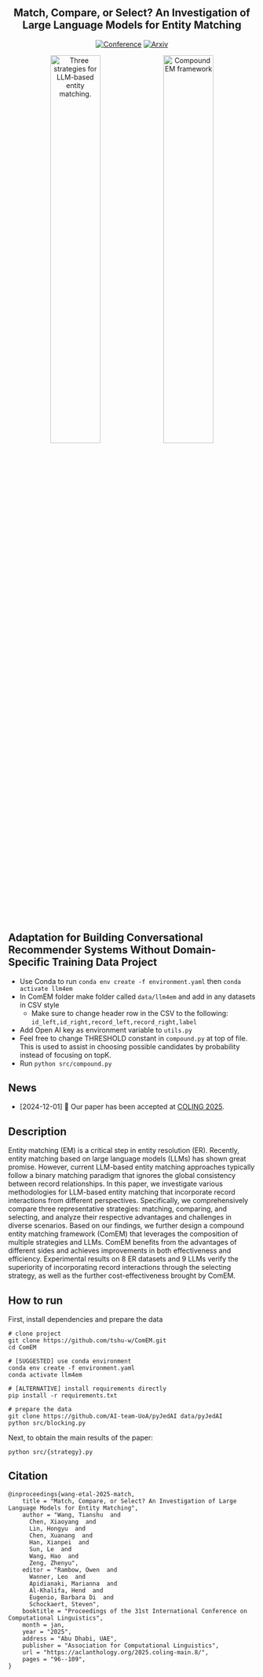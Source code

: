 <div align="center">
  <h2 id="llm4em">Match, Compare, or Select? An Investigation of Large Language Models for Entity Matching</h2>
  <p>
    <a href="https://aclanthology.org/2025.coling-main.8/"><img src="http://img.shields.io/badge/COLING-2025-4b44ce.svg?style=flat-square" alt="Conference" /></a>
    <a href="https://arxiv.org/abs/2405.16884"><img src="http://img.shields.io/badge/arXiv-2405.16884-B31B1B.svg?style=flat-square" alt="Arxiv" /></a>
  </p>
  <img align=middle src="https://github.com/tshu-w/ComEM/assets/13161779/6b776084-2312-44cd-8572-eda8205f628b" alt="Three strategies for LLM-based entity matching." width="45%">
  <img align=middle src="https://github.com/tshu-w/ComEM/assets/13161779/41790e40-db87-4061-8442-0383402865b2" alt="Compound EM framework" width="45%">
</div>

## Adaptation for Building Conversational Recommender Systems Without Domain-Specific Training Data Project

- Use Conda to run 
`conda env create -f environment.yaml`
then `conda activate llm4em`
- In ComEM folder make folder called `data/llm4em` and add in any datasets in CSV style
  - Make sure to change header row in the CSV to the following: `id_left,id_right,record_left,record_right,label`
- Add Open AI key as environment variable to `utils.py`
- Feel free to change THRESHOLD constant in `compound.py` at top of file. This is used to assist in choosing possible candidates by probability instead of focusing on topK.
- Run `python src/compound.py`

## News

- [2024-12-01] 🎉 Our paper has been accepted at [COLING 2025](https://coling2025.org).

## Description

Entity matching (EM) is a critical step in entity resolution (ER). Recently, entity matching based on large language models (LLMs) has shown great promise. However, current LLM-based entity matching approaches typically follow a binary matching paradigm that ignores the global consistency between record relationships. In this paper, we investigate various methodologies for LLM-based entity matching that incorporate record interactions from different perspectives. Specifically, we comprehensively compare three representative strategies: matching, comparing, and selecting, and analyze their respective advantages and challenges in diverse scenarios. Based on our findings, we further design a compound entity matching framework (ComEM) that leverages the composition of multiple strategies and LLMs. ComEM benefits from the advantages of different sides and achieves improvements in both effectiveness and efficiency. Experimental results on 8 ER datasets and 9 LLMs verify the superiority of incorporating record interactions through the selecting strategy, as well as the further cost-effectiveness brought by ComEM.

## How to run
First, install dependencies and prepare the data
```console
# clone project
git clone https://github.com/tshu-w/ComEM.git
cd ComEM

# [SUGGESTED] use conda environment
conda env create -f environment.yaml
conda activate llm4em

# [ALTERNATIVE] install requirements directly
pip install -r requirements.txt

# prepare the data
git clone https://github.com/AI-team-UoA/pyJedAI data/pyJedAI
python src/blocking.py
```

Next, to obtain the main results of the paper:
```console
python src/{strategy}.py
```

## Citation
```
@inproceedings{wang-etal-2025-match,
    title = "Match, Compare, or Select? An Investigation of Large Language Models for Entity Matching",
    author = "Wang, Tianshu  and
      Chen, Xiaoyang  and
      Lin, Hongyu  and
      Chen, Xuanang  and
      Han, Xianpei  and
      Sun, Le  and
      Wang, Hao  and
      Zeng, Zhenyu",
    editor = "Rambow, Owen  and
      Wanner, Leo  and
      Apidianaki, Marianna  and
      Al-Khalifa, Hend  and
      Eugenio, Barbara Di  and
      Schockaert, Steven",
    booktitle = "Proceedings of the 31st International Conference on Computational Linguistics",
    month = jan,
    year = "2025",
    address = "Abu Dhabi, UAE",
    publisher = "Association for Computational Linguistics",
    url = "https://aclanthology.org/2025.coling-main.8/",
    pages = "96--109",
}
```
